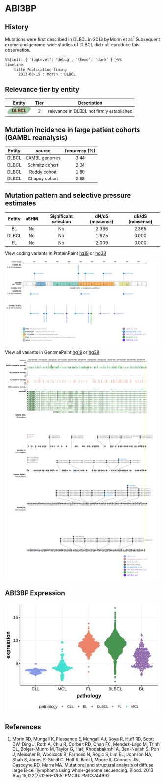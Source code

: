 # ABI3BP

## History
Mutations were first described in DLBCL in 2013 by Morin et al.<sup>1</sup> Subsequent exome and genome-wide studies of DLBCL did not reproduce this observation. 

```mermaid
%%{init: { 'logLevel': 'debug', 'theme': 'dark' } }%%
timeline
    title Publication timing
      2013-08-15 : Morin : DLBCL
```

## Relevance tier by entity

|Entity|Tier|Description                              |
|:------:|:----:|-----------------------------------------|
|![DLBCL](images/icons/DLBCL_tier2.png) |2   |relevance in DLBCL not firmly established|

## Mutation incidence in large patient cohorts (GAMBL reanalysis)

|Entity|source        |frequency (%)|
|:------:|:--------------:|:-------------:|
|DLBCL |GAMBL genomes |3.44         |
|DLBCL |Schmitz cohort|2.34         |
|DLBCL |Reddy cohort  |1.80         |
|DLBCL |Chapuy cohort |2.99         |

## Mutation pattern and selective pressure estimates

|Entity|aSHM|Significant selection|dN/dS (missense)|dN/dS (nonsense)|
|:------:|:----:|:---------------------:|:----------------:|:----------------:|
|BL    |No  |No                   |2.366           |2.365           |
|DLBCL |No  |No                   |1.625           |0.000           |
|FL    |No  |No                   |2.009           |0.000           |

View coding variants in ProteinPaint [hg19](https://morinlab.github.io/LLMPP/GAMBL/ABI3BP_protein.html)  or [hg38](https://morinlab.github.io/LLMPP/GAMBL/ABI3BP_protein_hg38.html)

![](images/proteinpaint/ABI3BP_NM_015429.svg)

View all variants in GenomePaint [hg19](https://morinlab.github.io/LLMPP/GAMBL/ABI3BP.html)  or [hg38](https://morinlab.github.io/LLMPP/GAMBL/ABI3BP_hg38.html)

![](images/proteinpaint/ABI3BP.svg)

## ABI3BP Expression
![](images/gene_expression/ABI3BP_by_pathology.svg)

## References

1.  Morin RD, Mungall K, Pleasance E, Mungall AJ, Goya R, Huff RD, Scott DW, Ding J, Roth A, Chiu R, Corbett RD, Chan FC, Mendez-Lago M, Trinh DL, Bolger-Munro M, Taylor G, Hadj Khodabakhshi A, Ben-Neriah S, Pon J, Meissner B, Woolcock B, Farnoud N, Rogic S, Lim EL, Johnson NA, Shah S, Jones S, Steidl C, Holt R, Birol I, Moore R, Connors JM, Gascoyne RD, Marra MA. Mutational and structural analysis of diffuse large B-cell lymphoma using whole-genome sequencing. Blood. 2013 Aug 15;122(7):1256–1265. PMCID: PMC3744992


<!-- ORIGIN: morinMutationalStructuralAnalysis2013 -->
<!-- DLBCL: morinMutationalStructuralAnalysis2013 -->
